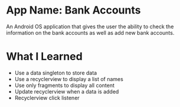 # App Name: Bank Accounts

An Android OS application that gives the user the ability to check the information on the bank accounts as well as 
add new bank accounts.

# What I Learned

* Use a data singleton to store data
* Use a recyclerview to display a list of names
* Use only fragments to display all content
* Update recyclerview when a data is added
* Recyclerview click listener
